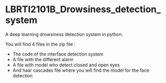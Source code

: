 # LBRTI2101B_Drowsiness_detection_system
A deep learning drowsiness detection system in python.

You will find 4 files in the zip file :

- The code of the interface detection system
- A file with the different alarm
- A file with model who detect closed and open eyes
- And haar cascades file where you will find the model for the face detection 


